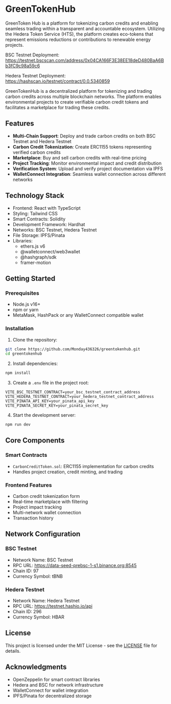 # GreenTokenHub
GreenToken Hub is a platform for tokenizing carbon credits and enabling seamless trading within a transparent and accountable ecosystem. Utilizing the Hedera Token Service (HTS), the platform creates eco-tokens that represent emissions reductions or contributions to renewable energy projects.

BSC Testnet Deployment: https://testnet.bscscan.com/address/0x04CA166F3E38EE18deD480BaA6Bb3fC9c98a59c6

Hedera Testnet Deployment: https://hashscan.io/testnet/contract/0.0.5340859


GreenTokenHub is a decentralized platform for tokenizing and trading carbon credits across multiple blockchain networks. The platform enables environmental projects to create verifiable carbon credit tokens and facilitates a marketplace for trading these credits.

## Features

- **Multi-Chain Support**: Deploy and trade carbon credits on both BSC Testnet and Hedera Testnet
- **Carbon Credit Tokenization**: Create ERC1155 tokens representing verified carbon credits
- **Marketplace**: Buy and sell carbon credits with real-time pricing
- **Project Tracking**: Monitor environmental impact and credit distribution
- **Verification System**: Upload and verify project documentation via IPFS
- **WalletConnect Integration**: Seamless wallet connection across different networks

## Technology Stack

- Frontend: React with TypeScript
- Styling: Tailwind CSS
- Smart Contracts: Solidity
- Development Framework: Hardhat
- Networks: BSC Testnet, Hedera Testnet
- File Storage: IPFS/Pinata
- Libraries:
  - ethers.js v6
  - @walletconnect/web3wallet
  - @hashgraph/sdk
  - framer-motion

## Getting Started

### Prerequisites

- Node.js v16+
- npm or yarn
- MetaMask, HashPack or any WalletConnect compatible wallet

### Installation

1. Clone the repository:
```bash
git clone https://github.com/Monday436326/greentokenhub.git
cd greentokenhub
```

2. Install dependencies:
```bash
npm install
```

3. Create a `.env` file in the project root:
```env
VITE_BSC_TESTNET_CONTRACT=your_bsc_testnet_contract_address
VITE_HEDERA_TESTNET_CONTRACT=your_hedera_testnet_contract_address
VITE_PINATA_API_KEY=your_pinata_api_key
VITE_PINATA_SECRET_KEY=your_pinata_secret_key
```

4. Start the development server:
```bash
npm run dev
```

## Core Components

### Smart Contracts

- `CarbonCreditToken.sol`: ERC1155 implementation for carbon credits
- Handles project creation, credit minting, and trading

### Frontend Features

- Carbon credit tokenization form
- Real-time marketplace with filtering
- Project impact tracking
- Multi-network wallet connection
- Transaction history


## Network Configuration

### BSC Testnet
- Network Name: BSC Testnet
- RPC URL: https://data-seed-prebsc-1-s1.binance.org:8545
- Chain ID: 97
- Currency Symbol: tBNB

### Hedera Testnet
- Network Name: Hedera Testnet
- RPC URL: https://testnet.hashio.io/api
- Chain ID: 296
- Currency Symbol: HBAR


## License

This project is licensed under the MIT License - see the [LICENSE](LICENSE) file for details.

## Acknowledgments

- OpenZeppelin for smart contract libraries
- Hedera and BSC for network infrastructure
- WalletConnect for wallet integration
- IPFS/Pinata for decentralized storage